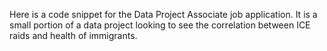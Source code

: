 Here is a code snippet for the Data Project Associate job application. It is a small portion of a data project looking to see the correlation between ICE raids and health of immigrants.

